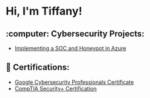 <h1>Hi, I'm Tiffany! </h1>

<h2>:computer: Cybersecurity Projects:</h2>

  - [Implementing a SOC and Honeypot in Azure](https://github.com/Tiffanyrisu/Azure-Honeypot)


<h2>📄 Certifications:</h2>

- [Google Cybersecurity Professionals Certificate](https://www.credly.com/badges/74ecd9e4-c0a4-4d86-a8b4-9d2f274fabeb/public_url)
- [CompTIA Security+ Certification](https://www.credly.com/badges/2e359029-7405-408d-beed-5bcdb59496d7/public_url)



<!--
**joshmadakor1/joshmadakor1** is a ✨ _special_ ✨ repository because its `README.md` (this file) appears on your GitHub profile.

Here are some ideas to get you started:

- 🔭 I’m currently working on ...
- 🌱 I’m currently learning ...
- 👯 I’m looking to collaborate on ...
- 🤔 I’m looking for help with ...
- 💬 Ask me about ...
- 📫 How to reach me: ...
- 😄 Pronouns: ...
- ⚡ Fun fact: ...
-->
